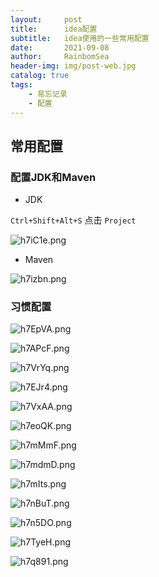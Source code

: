 ```yaml
---
layout:     post
title:      idea配置
subtitle:   idea使用的一些常用配置
date:       2021-09-08
author:     RainbomSea
header-img: img/post-web.jpg
catalog: true
tags:
    - 易忘记录
    - 配置
---
```


## 常用配置

### 配置JDK和Maven

* JDK

`Ctrl+Shift+Alt+S` 点击 `Project`

![h7iC1e.png](https://z3.ax1x.com/2021/09/08/h7iC1e.png)

* Maven

![h7izbn.png](https://z3.ax1x.com/2021/09/08/h7izbn.png)

### 习惯配置

![h7EpVA.png](https://z3.ax1x.com/2021/09/08/h7EpVA.png)

![h7APcF.png](https://z3.ax1x.com/2021/09/08/h7APcF.png)

![h7VrYq.png](https://z3.ax1x.com/2021/09/08/h7VrYq.png)

![h7EJr4.png](https://z3.ax1x.com/2021/09/08/h7EJr4.png)

![h7VxAA.png](https://z3.ax1x.com/2021/09/08/h7VxAA.png)

![h7eoQK.png](https://z3.ax1x.com/2021/09/08/h7eoQK.png)

![h7mMmF.png](https://z3.ax1x.com/2021/09/08/h7mMmF.png)

![h7mdmD.png](https://z3.ax1x.com/2021/09/08/h7mdmD.png)

![h7mIts.png](https://z3.ax1x.com/2021/09/08/h7mIts.png)

![h7nBuT.png](https://z3.ax1x.com/2021/09/08/h7nBuT.png)

![h7n5DO.png](https://z3.ax1x.com/2021/09/08/h7n5DO.png)

![h7TyeH.png](https://z3.ax1x.com/2021/09/08/h7TyeH.png)

![h7q891.png](https://z3.ax1x.com/2021/09/08/h7q891.png)
